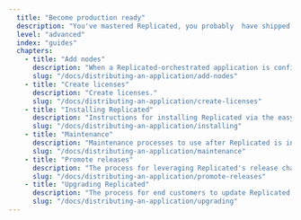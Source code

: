 ```yaml
---
  title: "Become production ready"
  description: "You've mastered Replicated, you probably  have shipped multiple applications and are familiar with some of our more advanced features."
  level: "advanced"
  index: "guides"
  chapters: 
    - title: "Add nodes"
      description: "When a Replicated-orchestrated application is configured with a clustering strategy, additional nodes can be installed on remote instances to take part in the cluster."
      slug: "/docs/distributing-an-application/add-nodes"
    - title: "Create licenses"
      description: "Create licenses."
      slug: "/docs/distributing-an-application/create-licenses"
    - title: "Installing Replicated"
      description: "Instructions for installing Replicated via the easy install script, manually or behind a proxy. Also includes instructions for uninstalling Replicated."
      slug: "/docs/distributing-an-application/installing"
    - title: "Maintenance"
      description: "Maintenance processes to use after Replicated is installed."
      slug: "/docs/distributing-an-application/maintenance"
    - title: "Promote releases"
      description: "The process for leveraging Replicated's release channel management functionality to stage versions and deliver updates to customers."
      slug: "/docs/distributing-an-application/promote-releases"
    - title: "Upgrading Replicated"
      description: "The process for end customers to update Replicated services to access the latest improvements to the underlying system since their installation."
      slug: "/docs/distributing-an-application/upgrading"
---
```

